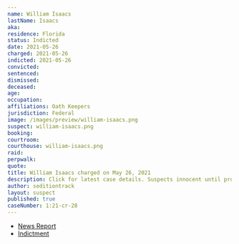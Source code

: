 ```yaml
---
name: William Isaacs
lastName: Isaacs
aka:
residence: Florida
status: Indicted
date: 2021-05-26
charged: 2021-05-26
indicted: 2021-05-26
convicted: 
sentenced: 
dismissed: 
deceased:
age:
occupation:
affiliations: Oath Keepers
jurisdiction: Federal
image: /images/preview/william-isaacs.png
suspect: william-isaacs.png
booking:
courtroom:
courthouse: william-isaacs.png
raid:
perpwalk:
quote:
title: William Isaacs charged on May 26, 2021
description: Click for latest case details. Suspects innocent until proven guilty.
author: seditiontrack
layout: suspect
published: true
caseNumber: 1:21-cr-28
---
```

- [News Report](https://www.clickorlando.com/news/local/2021/05/31/grand-jury-indicts-kissimmee-man-for-alleged-role-in-capitol-riot/)
- [Indictment](https://www.justice.gov/usao-dc/case-multi-defendant/file/1410391/download)
